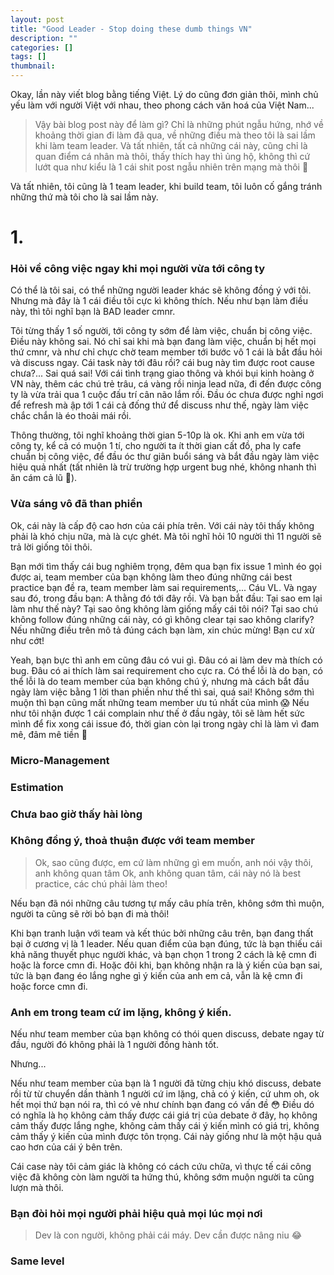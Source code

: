 ```yaml
---
layout: post
title: "Good Leader - Stop doing these dumb things VN"
description: ""
categories: []
tags: []
thumbnail: 
---
```


Okay, lần này viết blog bằng tiếng Việt. Lý do cũng đơn giản thôi, mình chủ yếu làm với người Việt với nhau, theo phong cách văn hoá của Việt Nam...

> Vậy bài blog post này để làm gì? Chỉ là những phút ngẫu hứng, nhớ về khoảng thời gian đi làm đã
> qua, về những điều mà theo tôi là sai lầm khi làm team leader. Và tất nhiên, tất cả những cái này,
> cũng chỉ là quan điểm cá nhân mà thôi, thấy thích hay thì ủng hộ, không thì cứ lướt qua như kiểu
> là 1 cái shit post ngẫu nhiên trên mạng mà thôi 🤪

Và tất nhiên, tôi cũng là 1 team leader, khi build team, tôi luôn cố gắng tránh những thứ mà tôi cho
là sai lầm này.

# 1. 

### Hỏi về công việc ngay khi mọi người vừa tới công ty

Có thể là tôi sai, có thể những người leader khác sẽ không đồng ý với tôi. Nhưng mà đây là 1 cái điều tôi cực kì không thích. Nếu như bạn làm điều này, thì tôi nghĩ bạn là BAD leader cmnr.

Tôi từng thấy 1 số người, tới công ty sớm để làm việc, chuẩn bị công việc. Điều này không sai. Nó chỉ sai khi mà bạn đang làm việc, chuẩn bị hết mọi thứ cmnr, và như chỉ chực chờ team member tới bước vô 1 cái là bắt đầu hỏi và discuss ngay. Cái task này tới đâu rồi? cái bug này tìm được root cause chưa?... Sai quá sai! Với cái tình trạng giao thông và khói bụi kinh hoàng ở VN này, thêm các chú trẻ trâu, cá vàng rồi ninja lead nữa, đi đến được công ty là vừa trải qua 1 cuộc đấu trí cân não lắm rồi. Đầu óc chưa được nghỉ ngơi để refresh mà ập tới 1 cái cả đống thứ để discuss như thế, ngày làm việc chắc chắn là éo thoải mái rồi.

Thông thường, tôi nghĩ khoảng thời gian 5-10p là ok. Khi anh em vừa tới công ty, kể cả có muộn 1 tí, cho người ta ít thời gian cất đồ, pha ly cafe chuẩn bị công việc, để đầu óc thư giãn buổi sáng và bắt đầu ngày làm việc hiệu quả nhất (tất nhiên là trừ trường hợp urgent bug nhé, không nhanh thì ăn cám cả lũ 😤).

### Vừa sáng vô đã than phiền

Ok, cái này là cấp độ cao hơn của cái phía trên. Với cái này tôi thấy không phải là khó chịu nữa, mà là cực ghét. Mà tôi nghĩ hỏi 10 người thì 11 người sẽ trả lời giống tôi thôi.

Bạn mới tìm thấy cái bug nghiêm trọng, đêm qua bạn fix issue 1 mình éo gọi được ai, team member của bạn không làm theo đúng những cái best practice bạn đề ra, team member làm sai requirements,... Cáu VL. Và ngay sau đó, trong đầu bạn: A thằng đó tới đây rồi. Và bạn bắt đầu: Tại sao em lại làm như thế này? Tại sao ông không làm giống mấy cái tôi nói? Tại sao chú không follow đúng những cái này, có gì không clear tại sao không clarify? Nếu những điều trên mô tả đúng cách bạn làm, xin chúc mừng! Bạn cư xử như cớt!

Yeah, bạn bực thì anh em cũng đâu có vui gì. Đâu có ai làm dev mà thích có bug. Đâu có ai thích làm sai requirement cho cực ra. Có thể lỗi là do bạn, có thể lỗi là do team member của bạn không chú ý, nhưng mà cách bắt đầu ngày làm việc bằng 1 lời than phiền như thế thì sai, quá sai! Không sớm thì muộn thì bạn cũng mất những team member ưu tú nhất của mình 😱 Nếu như tôi nhận được 1 cái complain như thế ở đầu ngày, tôi sẽ làm hết sức mình để fix xong cái issue đó, thời gian còn lại trong ngày chỉ là làm vì đam mê, đâm mê tiền 🤣

### Micro-Management

### Estimation

### Chưa bao giờ thấy hài lòng

### Không đồng ý, thoả thuận được với team member

> Ok, sao cũng được, em cứ làm những gì em muốn, anh nói vậy thôi, anh không quan tâm
> Ok, anh không quan tâm, cái này nó là best practice, các chú phải làm theo!

Nếu bạn đã nói những câu tương tự mấy câu phía trên, không sớm thì muộn, người ta cũng sẽ rời bỏ bạn đi mà thôi!

Khi bạn tranh luận với team và kết thúc bởi những câu trên, bạn đang thất bại ở cương vị là 1 leader. Nếu quan điểm của bạn đúng, tức là bạn thiếu cái khả năng thuyết phục người khác, và bạn chọn 1 trong 2 cách là kệ cmn đi hoặc là force cmn đi. Hoặc đôi khi, bạn không nhận ra là ý kiến của bạn sai, tức là bạn đang éo lắng nghe gì ý kiến của anh em cả, vẫn là kệ cmn đi hoặc force cmn đi.

### Anh em trong team cứ im lặng, không ý kiến.

Nếu như team member của bạn không có thói quen discuss, debate ngay từ đầu, người đó không phải là 1 người đồng hành tốt.

Nhưng...

Nếu như team member của bạn là 1 người đã từng chịu khó discuss, debate rồi từ từ chuyển dần thành 1 người cứ im lặng, chả có ý kiến, cứ uhm oh, ok hết mọi thứ bạn nói ra, thì có vẻ như chính bạn đang có vấn đề 😳 Điều dó có nghĩa là họ không cảm thấy được cái giá trị của debate ở đây, họ không cảm thấy được lắng nghe, không cảm thấy cái ý kiến mình có giá trị, không cảm thấy ý kiến của mình được tôn trọng. Cái này giống như là một hậu quả cao hơn của cái ý bên trên.

Cái case này tôi cảm giác là không có cách cứu chữa, vì thực tế cái công việc đã không còn làm người ta hứng thú, không sớm muộn người ta cũng lượn mà thôi.

### Bạn đòi hỏi mọi người phải hiệu quả mọi lúc mọi nơi

> Dev là con người, không phải cái máy. Dev cần được nâng niu 😂



### Same level
